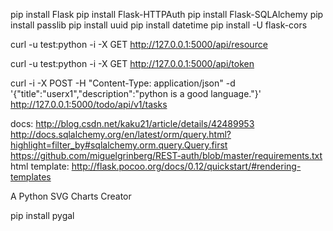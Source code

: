 pip install Flask
pip install Flask-HTTPAuth
pip install Flask-SQLAlchemy
pip install passlib
pip install uuid
pip install datetime
pip install -U flask-cors

curl -u test:python -i -X GET http://127.0.0.1:5000/api/resource

curl -u test:python -i -X GET http://127.0.0.1:5000/api/token

curl -i -X POST -H "Content-Type: application/json" -d '{"title":"userx1","description":"python is a good language."}' http://127.0.0.1:5000/todo/api/v1/tasks


docs:
http://blog.csdn.net/kaku21/article/details/42489953
http://docs.sqlalchemy.org/en/latest/orm/query.html?highlight=filter_by#sqlalchemy.orm.query.Query.first
https://github.com/miguelgrinberg/REST-auth/blob/master/requirements.txt
html template:
http://flask.pocoo.org/docs/0.12/quickstart/#rendering-templates

A Python SVG Charts Creator

pip install pygal
